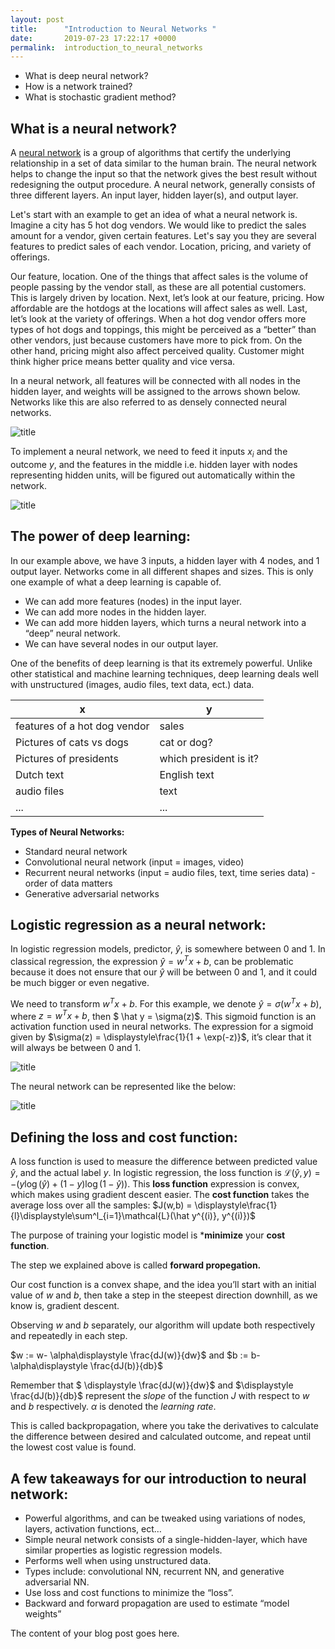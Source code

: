 ```yaml
---
layout: post
title:      "Introduction to Neural Networks "
date:       2019-07-23 17:22:17 +0000
permalink:  introduction_to_neural_networks
---
```



- What is deep neural network?
- How is a network trained? 
- What is stochastic gradient method? 

## What is a neural network? 
A [neural network](https://www.xenonstack.com/blog/artificial-neural-network-applications/) is a group of algorithms that certify the underlying relationship in a set of data similar to the human brain. The neural network helps to change the input so that the network gives the best result without redesigning the output procedure. A neural network, generally consists of three different layers. An input layer, hidden layer(s), and output layer. 

Let's start with an example to get an idea of what a neural network is. Imagine a city has 5 hot dog vendors. We would like to predict the sales amount for a vendor, given certain features. Let's say you they are several features to predict sales of each vendor. Location, pricing, and variety of offerings. 

Our feature, location. One of the things that affect sales is the volume of people passing by the vendor stall, as these are all potential customers. This is largely driven by location. Next, let’s look at our feature, pricing. How affordable are the hotdogs at the locations will affect sales as well. Last, let’s look at the variety of offerings.  When a hot dog vendor offers more types of hot dogs and toppings, this might be perceived as a “better” than other vendors, just because customers have more to pick from. On the other hand, pricing might also affect perceived quality. Customer might think higher price means better quality and vice versa. 

In a neural network, all features will be connected with all nodes in the hidden layer, and weights will be assigned to the arrows shown below. Networks like this are also referred to as densely connected neural networks. 

![title](https://images.app.goo.gl/H2YJNakCjwPd8hac6/image.jpg)

To implement a neural network, we need to feed it inputs $x_i$ and the outcome $y$, and the features in the middle i.e. hidden layer with nodes representing hidden units, will be figured out automatically within the network. 

![title](Module04/section40/dsc-04-40-02-introduction-to-neural-networks-online-ds-ft-021119/figures/First_network.jpg)

## The power of deep learning:
In our example above, we have 3 inputs, a hidden layer with 4 nodes, and 1 output layer. Networks come in all different shapes and sizes. This is only one example of what a deep learning is capable of. 
- We can add more features (nodes) in the input layer.
- We can add more nodes in the hidden layer.
- We can add more hidden layers, which turns a neural network into a “deep” neural network.
- We can have several nodes in our output layer. 

One of the benefits of deep learning is that its extremely powerful. Unlike other statistical and machine learning techniques, deep learning deals well with unstructured (images, audio files, text data, ect.) data. 

| x | y |
|---|---|
| features of a hot dog vendor  | sales |
| Pictures of cats vs dogs | cat or dog? |
| Pictures of presidents | which president is it? |
| Dutch text | English text |
| audio files | text |
|  ... | ... |  

**Types of Neural Networks:**
- Standard neural network 
- Convolutional neural network (input = images, video) 
- Recurrent neural networks (input = audio files, text, time series data) - order of data matters
- Generative adversarial networks

## Logistic regression as a neural network: 
In logistic regression models, predictor, $\hat y$, is somewhere between 0 and 1. In classical regression, the expression $\hat y = w^T x + b$, can be problematic because it does not ensure that our $\hat y$ will be between 0 and 1, and it could be much bigger or even negative. 

We need to transform $w^T x + b$. For this example, we denote $\hat y = \sigma(w^T x + b)$, where $z = w^T x + b$, then $ \hat y = \sigma(z)$. This sigmoid function is an activation function used in neural networks. The expression for a sigmoid given by $\sigma(z) = \displaystyle\frac{1}{1 + \exp(-z)}$, it’s clear that it will always be between 0 and 1. 

![title](figures/sigmoid_smaller.png)

The neural network can be represented like the below: 

![title](figures/log_reg.png)


## Defining the loss and cost function:
A loss function is used to measure the difference between predicted value $\hat y$, and the actual label $y$. In logistic regression, the loss function is $\mathcal{L}(\hat y, y) = - ( y \log (\hat y) + (1-y) \log(1-\hat y))$. This **loss function** expression is convex, which makes using gradient descent easier. The **cost function** takes the average loss over all the samples: $J(w,b) = \displaystyle\frac{1}{l}\displaystyle\sum^l_{i=1}\mathcal{L}(\hat y^{(i)}, y^{(i)})$

The purpose of training your logistic model is ***minimize** your **cost function**.

The step we explained above is called **forward propegation.** 

Our cost function is a convex shape, and the idea you’ll start with an initial value of $w$ and $b$, then take a step in the steepest direction downhill, as we know is, gradient descent. 

Observing $w$ and $b$ separately, our algorithm will update both respectively and repeatedly in each step. 

$w := w- \alpha\displaystyle \frac{dJ(w)}{dw}$ and
$b := b- \alpha\displaystyle \frac{dJ(b)}{db}$

Remember that $ \displaystyle \frac{dJ(w)}{dw}$ and $\displaystyle \frac{dJ(b)}{db}$ represent the *slope* of the function $J$ with respect to $w$ and $b$ respectively. $\alpha$ is denoted the *learning rate*. 

This is called backpropagation, where you take the derivatives to calculate the difference between desired and calculated outcome, and repeat until the lowest cost value is found. 



## A few takeaways for our introduction to neural network: 

- Powerful algorithms, and can be tweaked using variations of nodes, layers, activation functions, ect…
- Simple neural network consists of a single-hidden-layer, which have similar properties as logistic regression models. 
- Performs well when using unstructured data. 
- Types include: convolutional NN, recurrent NN, and generative adversarial NN.
- Use loss and cost functions to minimize the “loss”. 
- Backward and forward propagation are used to estimate “model weights”

The content of your blog post goes here.
